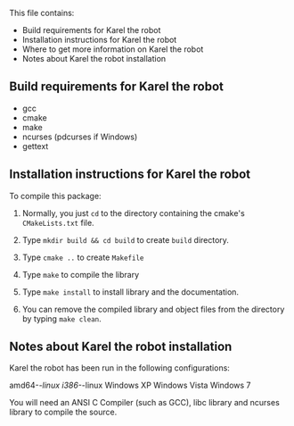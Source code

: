 This file contains:

- Build requirements for Karel the robot
- Installation instructions for Karel the robot
- Where to get more information on Karel the robot
- Notes about Karel the robot installation

## Build requirements for Karel the robot

- gcc
- cmake
- make
- ncurses (pdcurses if Windows)
- gettext


## Installation instructions for Karel the robot

To compile this package:

1.  Normally, you just `cd` to the directory containing the cmake's `CMakeLists.txt` file.

2.  Type `mkdir build && cd build` to create `build` directory.

3.  Type `cmake ..` to create `Makefile`

4.  Type `make` to compile the library

5.  Type `make install` to install library and the documentation.

6.  You can remove the compiled library and object files from the directory by typing `make clean`.  


## Notes about Karel the robot installation

Karel the robot has been run in the following configurations:

amd64-*-linux
i386-*-linux
Windows XP
Windows Vista
Windows 7

You will need an ANSI C Compiler (such as GCC), libc library and ncurses library to compile the source.  
